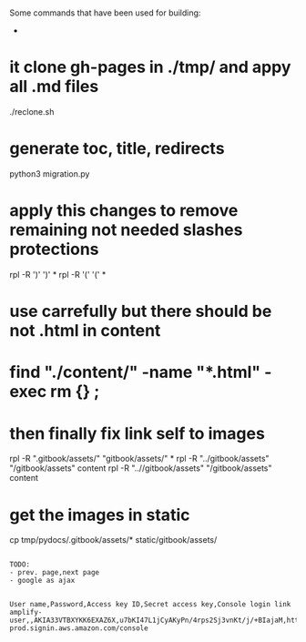 #

Some commands that have been used for building:

- ```
# it clone gh-pages in ./tmp/ and appy all .md files
./reclone.sh
# generate toc, title, redirects
python3 migration.py
# apply this changes to remove remaining not needed slashes protections
rpl -R '\)' ')' *
rpl -R '\(' '(' *
#  use carrefully but there should be not .html in content
# find "./content/" -name "*.html" -exec rm {} \;
#  then finally fix link self to images
rpl -R ".gitbook/assets/" "gitbook/assets/" *
rpl -R "../gitbook/assets" "/gitbook/assets" content
rpl -R "..//gitbook/assets" "/gitbook/assets" content
# get the images in static
cp tmp/pydocs/.gitbook/assets/* static/gitbook/assets/
```

TODO:
- prev. page,next page
- google as ajax


User name,Password,Access key ID,Secret access key,Console login link
amplify-user,,AKIA33VTBXYKK6EXAZ6X,u7bKI47L1jCyAKyPn/4rps2Sj3vnKt/j/+BIajaM,https://pycom-prod.signin.aws.amazon.com/console
